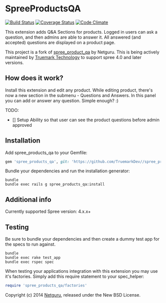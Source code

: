 SpreeProductsQA
===============
[![Build Status](https://travis-ci.org/netguru/spree_products_qa.png)](https://travis-ci.org/netguru/spree_products_qa)
[![Coverage Status](https://coveralls.io/repos/netguru/spree_products_qa/badge.png?branch=master)](https://coveralls.io/r/netguru/spree_products_qa?branch=master)
[![Code Climate](https://codeclimate.com/github/netguru/spree_products_qa.png)](https://codeclimate.com/github/netguru/spree_products_qa)

This extension adds Q&A Sections for products. Logged in users can ask a question, and then admins are able to answer it.
All answered (and accepted) questions are displayed on a product page.

This project is a fork of [spree_product_qa](https://github.com/netguru/spree_products_qa) by Netguru.
This is being actively maintained by [Truemark Technology](https://www.truemark.dev) to support spree 4.0 and later versions.

How does it work?
-------------
Install this extension and edit any product.
While editing product, there's now a new section in the submenu - Questions and Answers.
In this panel you can add or answer any question. Simple enough? :)

TODO:
- [] Setup Ability so that user can see the product questions before admin approved

Installation
------------

Add spree_products_qa to your Gemfile:

```ruby
gem 'spree_products_qa', git: 'https://github.com/TruemarkDev//spree_products_qa.git', branch: 'v2020'
```

Bundle your dependencies and run the installation generator:

```shell
bundle
bundle exec rails g spree_products_qa:install
```

Additional info
---------------
Currently supported Spree version: 4.x.x+

Testing
-------

Be sure to bundle your dependencies and then create a dummy test app for the specs to run against.

```shell
bundle
bundle exec rake test_app
bundle exec rspec spec
```

When testing your applications integration with this extension you may use it's factories.
Simply add this require statement to your spec_helper:

```ruby
require 'spree_products_qa/factories'
```

Copyright (c) 2014 [Netguru](https://netguru.co), released under the New BSD License.
